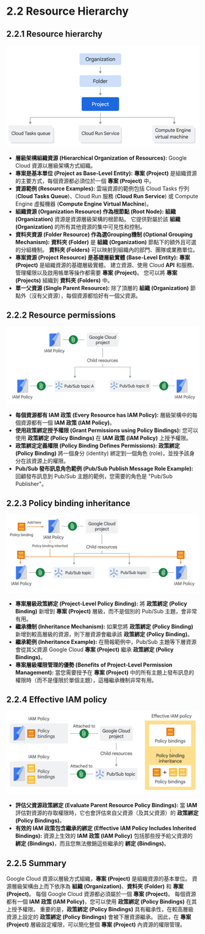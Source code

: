 # 2.2 Resource Hierarchy
## 2.2.1 Resource hierarchy

![gh](https://raw.githubusercontent.com/SeanChenR/img_gif/main/myimage/1741839784000p2j2a8.png)

- **層級架構組織資源 (Hierarchical Organization of Resources):** Google Cloud 資源以層級架構方式組織。
- **專案是基本單位 (Project as Base-Level Entity):** **專案 (Project)** 是組織資源的主要方式，每個資源都必須位於一個 **專案 (Project)** 中。
- **資源範例 (Resource Examples):** 雲端資源的範例包括 Cloud Tasks 佇列 (**Cloud Tasks Queue**)、Cloud Run 服務 (**Cloud Run Service**) 或 Compute Engine 虛擬機器 (**Compute Engine Virtual Machine**)。
- **組織資源 (Organization Resource) 作為根節點 (Root Node):** **組織 (Organization)** 資源是資源層級架構的根節點。 它提供對屬於該 **組織 (Organization)** 的所有其他資源的集中可見性和控制。
- **資料夾資源 (Folder Resource) 作為選Grouping機制 (Optional Grouping Mechanism):** **資料夾 (Folder)** 是 **組織 (Organization)** 節點下的額外且可選的分組機制。 **資料夾 (Folders)** 可以映射到組織內的部門、團隊或業務單位。
- **專案資源 (Project Resource) 是基礎層級實體 (Base-Level Entity):** **專案 (Project)** 是組織資源的基礎層級實體。 建立資源、使用 Cloud **API** 和服務、管理權限以及啟用帳單等操作都需要 **專案 (Project)**。 您可以將 **專案 (Projects)** 組織到 **資料夾 (Folders)** 中。
- **單一父資源 (Single Parent Resource):** 除了頂層的 **組織 (Organization)** 節點外（沒有父資源），每個資源都恰好有一個父資源。
## 2.2.2 Resource permissions

![gh](https://raw.githubusercontent.com/SeanChenR/img_gif/main/myimage/17418399560009gzcxn.png)

- **每個資源都有 IAM 政策 (Every Resource has IAM Policy):** 層級架構中的每個資源都有一個 **IAM 政策 (IAM Policy)**。
- **使用政策綁定授予權限 (Grant Permissions using Policy Bindings):** 您可以使用 **政策綁定 (Policy Bindings)** 在 **IAM 政策 (IAM Policy)** 上授予權限。
- **政策綁定定義權限 (Policy Binding Defines Permissions):** **政策綁定 (Policy Binding)** 將一個身分 (identity) 綁定到一個角色 (role)，並授予該身分在該資源上的權限。
- **Pub/Sub 發布訊息角色範例 (Pub/Sub Publish Message Role Example):** 回顧發布訊息到 Pub/Sub 主題的範例，您需要的角色是 "Pub/Sub Publisher"。
## 2.2.3 Policy binding inheritance

![gh](https://raw.githubusercontent.com/SeanChenR/img_gif/main/myimage/1741840016000nfbzod.png)

- **專案層級政策綁定 (Project-Level Policy Binding):** 將 **政策綁定 (Policy Binding)** 新增到 **專案 (Project)** 層級，而不是個別的 Pub/Sub 主題，會非常有用。
- **繼承機制 (Inheritance Mechanism):** 如果您將 **政策綁定 (Policy Binding)** 新增到較高層級的資源，則下層資源會繼承該 **政策綁定 (Policy Binding)**。
- **繼承範例 (Inheritance Example):** 在簡報範例中，Pub/Sub 主題等下層資源會從其父資源 Google Cloud **專案 (Project)** 繼承 **政策綁定 (Policy Bindings)**。
- **專案層級權限管理的優勢 (Benefits of Project-Level Permission Management):** 當您需要授予在 **專案 (Project)** 中的所有主題上發布訊息的權限時（而不是僅限於單個主題），這種繼承機制非常有用。
## 2.2.4 Effective IAM policy

![gh](https://raw.githubusercontent.com/SeanChenR/img_gif/main/myimage/1741840203000uqovmk.png)

- **評估父資源政策綁定 (Evaluate Parent Resource Policy Bindings):** 當 **IAM** 評估對資源的存取權限時，它也會評估來自父資源（及其父資源）的 **政策綁定 (Policy Bindings)**。
- **有效的 IAM 政策包含繼承的綁定 (Effective IAM Policy Includes Inherited Bindings):** 資源上生效的 **IAM 政策 (IAM Policy)** 包括那些授予給父資源的 **綁定 (Bindings)**，而且您無法撤銷這些繼承的 **綁定 (Bindings)**。
## 2.2.5 Summary

Google Cloud 資源以層級方式組織，**專案 (Project)** 是組織資源的基本單位。 資源層級架構由上而下依序為 **組織 (Organization)**、**資料夾 (Folder)** 和 **專案 (Project)**。 每個 Google Cloud 資源都必須屬於一個 **專案 (Project)**。 每個資源都有一個 **IAM 政策 (IAM Policy)**，您可以使用 **政策綁定 (Policy Bindings)** 在其上授予權限。 重要的是，**政策綁定 (Policy Bindings)** 具有繼承性，在較高層級資源上設定的 **政策綁定 (Policy Bindings)** 會被下層資源繼承。 因此，在 **專案 (Project)** 層級設定權限，可以簡化整個 **專案 (Project)** 內資源的權限管理。